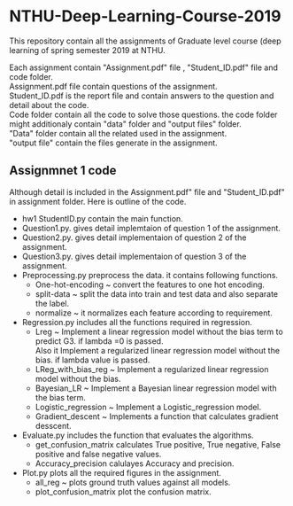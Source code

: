 # NTHU-Deep-Learning-Course-2019
This repository contain all the assignments of Graduate level course (deep learning of spring semester 2019 at NTHU.

Each assignment contain "Assignment.pdf" file , "Student_ID.pdf" file and code folder.</br>
  Assignment.pdf file contain questions of the assignment.</br>
  Student_ID.pdf is the report file and contain answers to the question and detail about the code.</br>
  Code folder contain all the code to solve those questions. the code folder might additionaly contain "data" folder and "output files" folder.</br>
    "Data" folder contain all the related used in the assignment.</br>
    "output file" contain the files generate in the assignment. </br>


## Assignmnet 1 code</br>
Although detail is included in the Assignment.pdf" file and "Student_ID.pdf" in assignment folder. Here is outline of the code.</br>
  * hw1 StudentID.py contain the main function.</br>
  * Question1.py. gives detail implemtaion of question 1 of the assignment.</br>
  * Question2.py. gives detail implementaion of question 2 of the assignment.</br>
  * Question3.py. gives detail implementaion of question 3 of the assignment.</br>
  * Preprocessing.py preprocess the data. it contains following functions.</br>
    + One-hot-encoding ~ convert the features to one hot encoding.</br>
    + split-data ~ split the data into train and test data and also separate the label.</br>
    + normalize ~ it normalizes each feature according to requirement.</br>
  * Regression.py includes all the functions required in regression.</br>
    + Lreg ~ Implement a linear regression model without the bias term to predict G3.   if lambda =0 is passed. </br>
      Also it Implement a regularized linear regression model without the bias.  if lambda value is passed.</br>
    + LReg_with_bias_reg ~ Implement a regularized linear regression model without the bias. </br>
    + Bayesian_LR ~ Implement a Bayesian linear regression model with the bias term. </br>
    + Logistic_regression ~ Implement a Logistic_regression model.</br>
    + Gradient_descent ~ Implements a function that calculates gradient desscent.</br>
  * Evaluate.py includes the function that evaluates the algorithms.</br>
    + get_confusion_matrix calculates True positive, True negative, False positive and false negative values.</br>
    + Accuracy_precision calulayes Accuracy and precision. </br>
  * Plot.py plots all the required figures in the assignment. </br>
    + all_reg ~ plots ground truth values against all models. </br>
    + plot_confusion_matrix plot the confusion matrix. </br>
    
